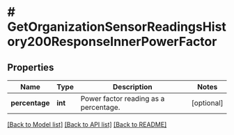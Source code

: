 # # GetOrganizationSensorReadingsHistory200ResponseInnerPowerFactor

## Properties

Name | Type | Description | Notes
------------ | ------------- | ------------- | -------------
**percentage** | **int** | Power factor reading as a percentage. | [optional]

[[Back to Model list]](../../README.md#models) [[Back to API list]](../../README.md#endpoints) [[Back to README]](../../README.md)
